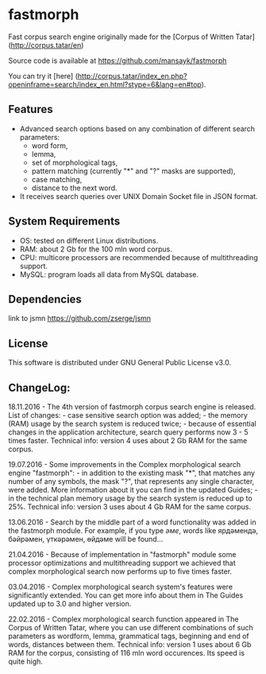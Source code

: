 # fastmorph
Fast corpus search engine originally made for the [Corpus of Written Tatar] (http://corpus.tatar/en)


Source code is available at https://github.com/mansayk/fastmorph

You can try it [here] (http://corpus.tatar/index_en.php?openinframe=search/index_en.html?stype=6&lang=en#top). 



## Features
- Advanced search options based on any combination of different search parameters:
   * word form,
   * lemma,
   * set of morphological tags,
   * pattern matching (currently "*" and "?" masks are supported),
   * case matching,
   * distance to the next word.
- It receives search queries over UNIX Domain Socket file in JSON format.

## System Requirements
- OS: tested on different Linux distributions.
- RAM: about 2 Gb for the 100 mln word corpus.
- CPU: multicore processors are recommended because of multithreading support.
- MySQL: program loads all data from MySQL database.





## Dependencies
link to jsmn https://github.com/zserge/jsmn



## License
This software is distributed under GNU General Public License v3.0.

## ChangeLog:
18.11.2016 - The 4th version of fastmorph corpus search engine is released. List of changes:
    - case sensitive search option was added;
    - the memory (RAM) usage by the search system is reduced twice;
    - because of essential changes in the application architecture, search query performs now 3 - 5 times faster.
Technical info: version 4 uses about 2 Gb RAM for the same corpus.

19.07.2016 - Some improvements in the Complex morphological search engine "fastmorph":
    - in addition to the existing mask "*", that matches any number of any symbols, the mask "?", that represents any single character, were added. More information about it you can find in the updated Guides;
    - in the technical plan memory usage by the search system is reduced up to 25%.
Technical info: version 3 uses about 4 Gb RAM for the same corpus.

13.06.2016 - Search by the middle part of a word functionality was added in the fastmorph module. For example, if you type *әме*, words like ярдәмендә, бәйрәмен, үткәрәмен, өйдәме will be found...

21.04.2016 - Because of implementation in "fastmorph" module some processor optimizations and multithreading support we achieved that complex morphological search now performs up to five times faster.

03.04.2016 - Complex morphological search system's features were significantly extended. You can get more info about them in The Guides updated up to 3.0 and higher version.

22.02.2016 - Complex morphological search function appeared in The Corpus of Written Tatar, where you can use different combinations of such parameters as wordform, lemma, grammatical tags, beginning and end of words, distances between them.
Technical info: version 1 uses about 6 Gb RAM for the corpus, consisting of 116 mln word occurences. Its speed is quite high.
